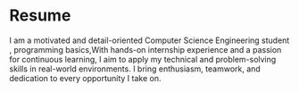 # Resume
 I am a motivated and detail-oriented Computer Science Engineering student , programming basics,With hands-on internship experience and a passion for continuous learning, I aim to apply my technical and problem-solving skills in real-world environments. I bring enthusiasm, teamwork, and dedication to every opportunity I take on.
